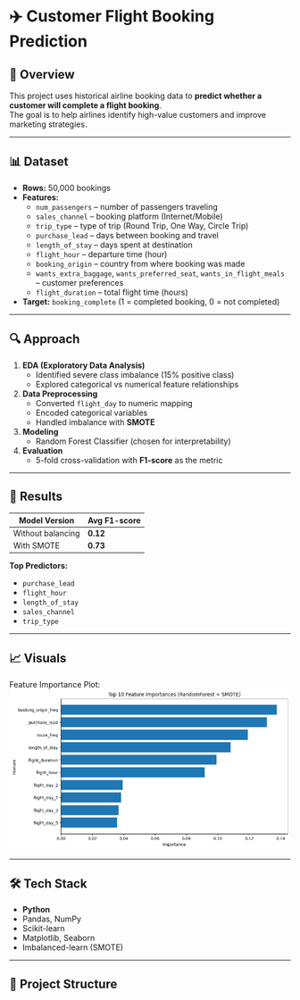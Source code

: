 # ✈️ Customer Flight Booking Prediction

## 📌 Overview
This project uses historical airline booking data to **predict whether a customer will complete a flight booking**.  
The goal is to help airlines identify high-value customers and improve marketing strategies.

---

## 📊 Dataset
- **Rows:** 50,000 bookings
- **Features:**  
  - `num_passengers` – number of passengers traveling  
  - `sales_channel` – booking platform (Internet/Mobile)  
  - `trip_type` – type of trip (Round Trip, One Way, Circle Trip)  
  - `purchase_lead` – days between booking and travel  
  - `length_of_stay` – days spent at destination  
  - `flight_hour` – departure time (hour)  
  - `booking_origin` – country from where booking was made  
  - `wants_extra_baggage`, `wants_preferred_seat`, `wants_in_flight_meals` – customer preferences  
  - `flight_duration` – total flight time (hours)  
- **Target:** `booking_complete` (1 = completed booking, 0 = not completed)

---

## 🔍 Approach
1. **EDA (Exploratory Data Analysis)**  
   - Identified severe class imbalance (15% positive class)  
   - Explored categorical vs numerical feature relationships  
2. **Data Preprocessing**  
   - Converted `flight_day` to numeric mapping  
   - Encoded categorical variables  
   - Handled imbalance with **SMOTE**  
3. **Modeling**  
   - Random Forest Classifier (chosen for interpretability)  
4. **Evaluation**  
   - 5-fold cross-validation with **F1-score** as the metric  

---

## 🚀 Results
| Model Version | Avg F1-score |
|--------------|--------------|
| Without balancing | **0.12** |
| With SMOTE | **0.73** |

**Top Predictors:**
- `purchase_lead`
- `flight_hour`
- `length_of_stay`
- `sales_channel`
- `trip_type`

---

## 📈 Visuals
Feature Importance Plot:  
![Feature Importance](feature_importance.png)

---

## 🛠️ Tech Stack
- **Python**
- Pandas, NumPy
- Scikit-learn
- Matplotlib, Seaborn
- Imbalanced-learn (SMOTE)

---

## 📂 Project Structure
